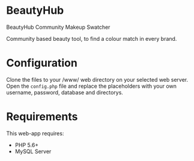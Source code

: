# BeautyHub
BeautyHub Community Makeup Swatcher

Community based beauty tool, to find a colour match in every brand.

# Configuration
Clone the files to your /www/ web directory on your selected web server.
Open the `config.php` file and replace the placeholders with your own username, password, database and directorys.

# Requirements
This web-app requires:
- PHP 5.6+
- MySQL Server
